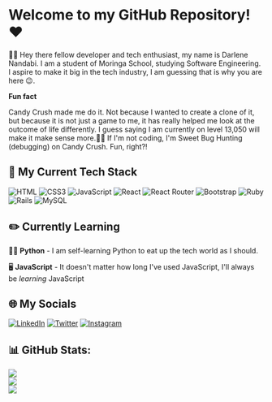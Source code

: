 # Welcome to my GitHub Repository! ♥
👋🏾 Hey there fellow developer and tech enthusiast, my name is Darlene Nandabi. I am a student of Moringa School, studying Software Engineering. I aspire to make it big in the tech industry, I am guessing that is why you are here 😉.

**Fun fact**

Candy Crush made me do it. Not because I wanted to create a clone of it, but because it is not just a game to me, it has really helped me look at the outcome of life differently. I guess saying I am currently on level 13,050 will make it make sense more.🤷‍♀️ If I'm not coding, I'm Sweet Bug Hunting (debugging) on Candy Crush. Fun, right?!

## 🔨 My Current Tech Stack
![HTML](https://img.shields.io/badge/HTML5-E34F26?style=for-the-badge&logo=html5&logoColor=white) ![CSS3](https://img.shields.io/badge/css3-%231572B6.svg?style=for-the-badge&logo=css3&logoColor=white) ![JavaScript](https://img.shields.io/badge/JavaScript-F7DF1E?style=for-the-badge&logo=javascript&logoColor=black) ![React](https://img.shields.io/badge/React-20232A?style=for-the-badge&logo=react&logoColor=61DAFB) ![React Router](https://img.shields.io/badge/React_Router-CA4245?style=for-the-badge&logo=react-router&logoColor=white) ![Bootstrap](https://img.shields.io/badge/bootstrap-%23563D7C.svg?style=for-the-badge&logo=bootstrap&logoColor=white) ![Ruby](https://img.shields.io/badge/ruby-%23CC342D.svg?style=for-the-badge&logo=ruby&logoColor=white) ![Rails](https://img.shields.io/badge/rails-%23CC0000.svg?style=for-the-badge&logo=ruby-on-rails&logoColor=white) ![MySQL](https://img.shields.io/badge/mysql-%2300f.svg?style=for-the-badge&logo=mysql&logoColor=white)

## ✏️ Currently Learning
👩‍💻 **Python** - I am self-learning Python to eat up the tech world as I should.

🖥️ **JavaScript** - It doesn't matter how long I've used JavaScript, I'll always be *learning* JavaScript

## 🌐 My Socials
[![LinkedIn](https://img.shields.io/badge/LinkedIn-%230077B5.svg?logo=linkedin&logoColor=white)](https://linkedin.com/in/nkedin.com/in/darlene-nandabi-a94010276/) [![Twitter](https://img.shields.io/badge/Twitter-%231DA1F2.svg?logo=Twitter&logoColor=white)](https://twitter.com/devNandabi) [![Instagram](https://img.shields.io/badge/Instagram-%23E4405F.svg?logo=Instagram&logoColor=white)](https://instagram.com/)

## 📊 GitHub Stats:
![](https://github-readme-stats.vercel.app/api?username=darlene9497&theme=radical&hide_border=false&include_all_commits=true&count_private=false)<br/>
![](https://github-readme-streak-stats.herokuapp.com/?user=darlene9497&theme=radical&hide_border=false)<br/>
![](https://github-readme-stats.vercel.app/api/top-langs/?username=darlene9497&theme=radical&hide_border=false&include_all_commits=true&count_private=false&layout=compact)
